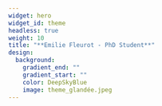 ```yaml
---
widget: hero
widget_id: theme
headless: true
weight: 10
title: "**Emilie Fleurot - PhD Student**"
design:
  background:
    gradient_end: ""
    gradient_start: ""
    color: DeepSkyBlue
    image: theme_glandée.jpeg
---
```

